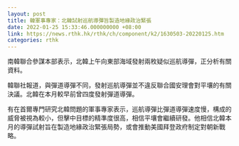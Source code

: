 ```yaml
---
layout: post
title: 韓軍事專家：北韓試射巡航導彈旨製造地緣政治緊張
date: 2022-01-25 15:33:46.000000000 +08:00
link: https://news.rthk.hk/rthk/ch/component/k2/1630503-20220125.htm
categories: rthk
---
```


南韓聯合參謀本部表示，北韓上午向東部海域發射兩枚疑似巡航導彈，正分析有關資料。

韓聯社報道，與彈道導彈不同，發射巡航導彈並不違反聯合國安理會對平壤的有關決議。北韓在本月較早前曾四度發射彈道導彈。

有在首爾專門研究北韓問題的軍事專家表示，巡航導彈比彈道導彈速度慢，構成的威脅被視為較小，但擊中目標的精準度很高，相信平壤會繼續研發。他相信北韓本月的導彈試射旨在製造地緣政治緊張局勢，或會推動美國拜登政府制定對朝新戰略。
